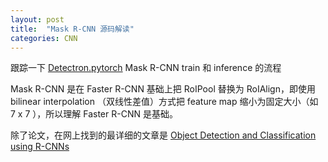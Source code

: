 ```yaml
---
layout: post
title:  "Mask R-CNN 源码解读"
categories: CNN
---
```


跟踪一下 [Detectron.pytorch](https://github.com/roytseng-tw/Detectron.pytorch) Mask R-CNN train 和 inference 的流程

Mask R-CNN 是在 Faster R-CNN 基础上把 RoIPool 替换为 RoIAlign，即使用 bilinear interpolation （双线性差值）方式把  feature map 缩小为固定大小（如 7 x 7 ），所以理解 Faster R-CNN 是基础。

除了论文，在网上找到的最详细的文章是 [Object Detection and Classification using R-CNNs](http://www.telesens.co/2018/03/11/object-detection-and-classification-using-r-cnns/)

